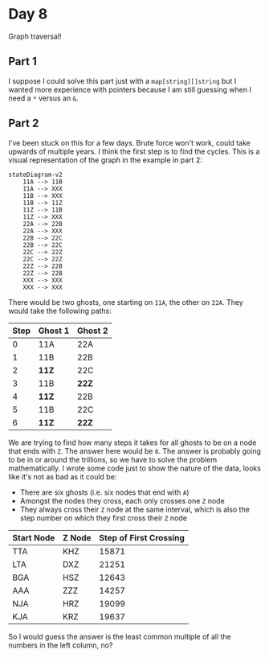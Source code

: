 # Day 8

Graph traversal!

## Part 1

I suppose I could solve this part just with a `map[string][]string` but I wanted more experience with pointers because I am still guessing when I need a `*` versus an `&`.

## Part 2

I've been stuck on this for a few days. Brute force won't work, could take upwards of multiple years. I think the first step is to find the cycles. This is a visual representation of the graph in the example in part 2:

```mermaid
stateDiagram-v2
    11A --> 11B
    11A --> XXX
    11B --> XXX
    11B --> 11Z
    11Z --> 11B
    11Z --> XXX
    22A --> 22B
    22A --> XXX
    22B --> 22C
    22B --> 22C
    22C --> 22Z
    22C --> 22Z
    22Z --> 22B
    22Z --> 22B
    XXX --> XXX
    XXX --> XXX
```

There would be two ghosts, one starting on `11A`, the other on `22A`. They would take the following paths:

| Step | Ghost 1 | Ghost 2 |
| ---- | ------- | ------- |
| 0    | 11A     | 22A     |
| 1    | 11B     | 22B     |
| 2    | **11Z** | 22C     |
| 3    | 11B     | **22Z** |
| 4    | **11Z** | 22B     |
| 5    | 11B     | 22C     |
| 6    | **11Z** | **22Z** |

We are trying to find how many steps it takes for all ghosts to be on a node that ends with `Z`. The answer here would be `6`. The answer is probably going to be in or around the trillions, so we have to solve the problem mathematically. I wrote some code just to show the nature of the data, looks like it's not as bad as it could be:

* There are six ghosts (i.e. six nodes that end with `A`)
* Amongst the nodes they cross, each only crosses one `Z` node
* They always cross their `Z` node at the same interval, which is also the step number on which they first cross their `Z` node

| Start Node | Z Node | Step of First Crossing |
| ---------- | ------ | ---------------------- |
| TTA        | KHZ    | 15871                  |
| LTA        | DXZ    | 21251                  |
| BGA        | HSZ    | 12643                  |
| AAA        | ZZZ    | 14257                  |
| NJA        | HRZ    | 19099                  |
| KJA        | KRZ    | 19637                  |

So I would guess the answer is the least common multiple of all the numbers in the left column, no?